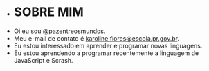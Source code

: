 - # SOBRE MIM
-  Oi eu sou @pazentreosmundos.
- Meu e-mail de contato é karoline.flores@escola.pr.gov.br.
- Eu estou interessado em aprender e programar novas linguagens.
- Eu estou aprendendo a programar recentemente a linguagem de JavaScript e Scrash.
